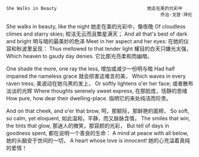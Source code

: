     
    She Walks in Beauty                                  她走在美的光彩中
                                                              乔治·戈登·拜伦
She walks in beauty, like the night                  她走在美的光彩中，像夜晚
Of cloudless climes and starry skies;                皎洁无云而且繁星满天；
And all that's best of dark and bright               明与暗的最美妙的色泽
Meet in her aspect and her eyes:                     在她的仪容和秋波里呈现：
Thus mellowed to that tender light                   耀目的白天只嫌光太强，
Which heaven to gaudy day denies.                    它比那光亮柔和而幽暗。

One shade the more, one ray the less,                增加或减少一份明与暗
Had half impaired the nameless grace                 就会损害这难言的美，
Which waves in every raven tress,                    美波动在她乌黑的发上，
Or softly lightens o'er her face;                    或者散布淡淡的光辉
Where thoughts serenely sweet express,               在那脸庞，恬静的思绪
How pure, how dear their dwelling-place.             指明它的来处纯洁而珍贵。

And on that cheek, and o'er that brow,               呵，那额际，那鲜艳的面颊，
So soft, so calm, yet eloquent,                      如此温和，平静，而又脉脉含情，
The smiles that win, the tints that glow,            那迷人的微笑，那容颜的光彩，
But tell of days in goodness spent,                  都在说明一个善良的生命：
A mind at peace with all below,                      她的头脑安于世间的一切，
A heart whose love is innocent!                      她的心充溢着真纯的爱情！



